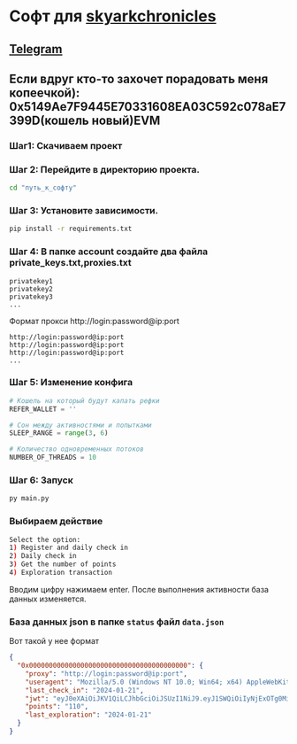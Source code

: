 # Софт для [skyarkchronicles](https://skygate.skyarkchronicles.com/)

## [Telegram](https://t.me/CryptoOblakov_0372)

## Если вдруг кто-то захочет порадовать меня копеечкой): 0x5149Ae7F9445E70331608EA03C592c078aE7399D(кошель новый)EVM

### Шаг1: Скачиваем проект

### Шаг 2: Перейдите в директорию проекта.

```bash
cd "путь_к_софту"
```

### Шаг 3: Установите зависимости.

```bash
pip install -r requirements.txt
```

### Шаг 4: В папке account создайте два файла private_keys.txt,proxies.txt

```
privatekey1
privatekey2
privatekey3
...
```

Формат прокси http://login:password@ip:port

```
http://login:password@ip:port
http://login:password@ip:port
http://login:password@ip:port
...
```

### Шаг 5: Изменение конфига

```python
# Кошель на который будут капать рефки
REFER_WALLET = ''

# Сон между активностями и попытками
SLEEP_RANGE = range(3, 6)

# Количество одновременных потоков
NUMBER_OF_THREADS = 10
```

### Шаг 6: Запуск

```bash
py main.py
```

### Выбираем действие

```bash
Select the option:
1) Register and daily check in
2) Daily check in
3) Get the number of points
4) Exploration transaction
```

Вводим цифру нажимаем enter.
После выполнения активности база данных изменяется.

### База данных json в папке `status` файл `data.json`

Вот такой у нее формат

```json
{
  "0x0000000000000000000000000000000000000000": {
    "proxy": "http://login:password@ip:port",
    "useragent": "Mozilla/5.0 (Windows NT 10.0; Win64; x64) AppleWebKit/537.36 (KHTML, like Gecko) Chrome/117.0.0.0 Safari/537.36",
    "last_check_in": "2024-01-21",
    "jwt": "eyJ0eXAiOiJKV1QiLCJhbGciOiJSUzI1NiJ9.eyJ1SWQiOiIyNjExOTg0MiIsInVXYWxsZXRBZGRyIjoiMHgwMDM1OGM5MjEyYTk0M2E4MDI4MjNlYjAyOTU4ZGVhNDc5NGMwNGqweqw.dwqwdsqwed-KSkbrVqqH-U6duIjvWCNETivp8srzX_7VaIvW9egIS4s4C0p2tMJrIXoIc6kapeJKYwXI2gmY3MY_C8-KZF2a83bUakmEk2fVDu_AbkRJOaBdv7jFefrPEFdHHY5l4pH2jRrQnSo0qSIai09FpArYHeQGKJmMsUg",
    "points": "110",
    "last_exploration": "2024-01-21"
  }
}
```
